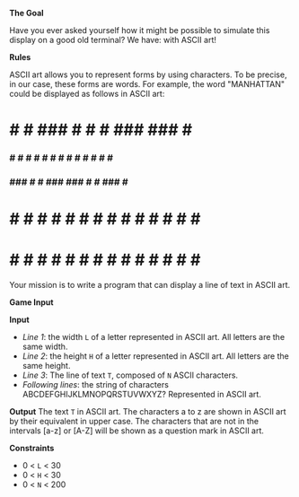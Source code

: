 **The Goal**

Have you ever asked yourself how it might be possible to simulate this display on a good old terminal? We have: with ASCII art!

**Rules**

ASCII art allows you to represent forms by using characters. To be precise, in our case, these forms are words. For example, the word "MANHATTAN" could be displayed as follows in ASCII art:

# #  #  ### # #  #  ### ###  #  ###
### # # # # # # # #  #   #  # # # #
### ### # # ### ###  #   #  ### # #
# # # # # # # # # #  #   #  # # # #
# # # # # # # # # #  #   #  # # # #

Your mission is to write a program that can display a line of text in ASCII art.

**Game Input**

**Input**
* *Line 1*: the width `L` of a letter represented in ASCII art. All letters are the same width.
* *Line 2*: the height `H` of a letter represented in ASCII art. All letters are the same height.
* *Line 3*: The line of text `T`, composed of `N` ASCII characters.
* *Following lines*: the string of characters ABCDEFGHIJKLMNOPQRSTUVWXYZ? Represented in ASCII art.

**Output**
The text `T` in ASCII art. The characters a to z are shown in ASCII art by their equivalent in upper case. The characters that are not in the intervals [a-z] or [A-Z] will be shown as a question mark in ASCII art.

**Constraints**
* 0 < `L` < 30
* 0 < `H` < 30
* 0 < `N` < 200
